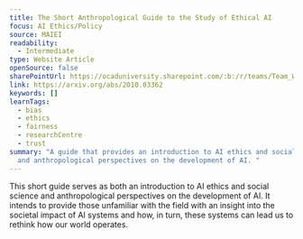 ```yaml
---
title: The Short Anthropological Guide to the Study of Ethical AI
focus: AI Ethics/Policy
source: MAIEI
readability:
  - Intermediate
type: Website Article
openSource: false
sharePointUrl: https://ocaduniversity.sharepoint.com/:b:/r/teams/Team_WeCount/Shared%20Documents/Resources%20and%20Tools/Literature%20(curated)/The%20Short%20Anthropological%20Guide%20to%20Ethical%20AI.pdf?csf=1&web=1&e=dXYXXg
link: https://arxiv.org/abs/2010.03362
keywords: []
learnTags:
  - bias
  - ethics
  - fairness
  - researchCentre
  - trust
summary: "A guide that provides an introduction to AI ethics and social science
  and anthropological perspectives on the development of AI. "
---
```

This short guide serves as both an introduction to AI ethics and social science and anthropological perspectives on the development of AI. It intends to provide those unfamiliar with the field with an insight into the societal impact of AI systems and how, in turn, these systems can lead us to rethink how our world operates.
